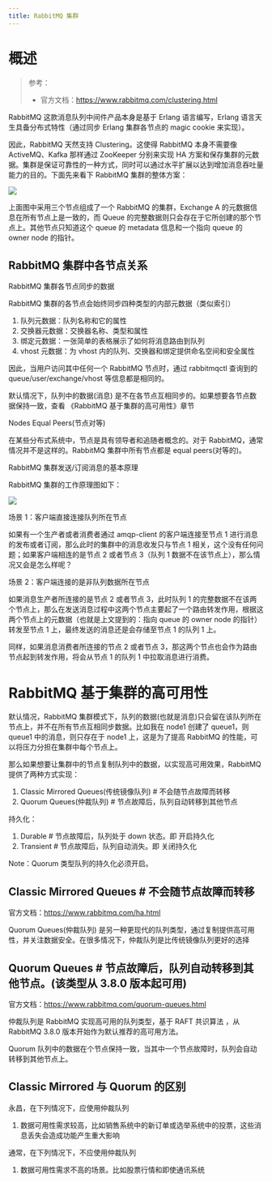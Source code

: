 ```yaml
---
title: RabbitMQ 集群
---
```


# 概述

> 参考：
> - 官方文档：<https://www.rabbitmq.com/clustering.html>

RabbitMQ 这款消息队列中间件产品本身是基于 Erlang 语言编写，Erlang 语言天生具备分布式特性（通过同步 Erlang 集群各节点的 magic cookie 来实现）。

因此，RabbitMQ 天然支持 Clustering。这使得 RabbitMQ 本身不需要像 ActiveMQ、Kafka 那样通过 ZooKeeper 分别来实现 HA 方案和保存集群的元数据。集群是保证可靠性的一种方式，同时可以通过水平扩展以达到增加消息吞吐量能力的目的。下面先来看下 RabbitMQ 集群的整体方案：

![](https://notes-learning.oss-cn-beijing.aliyuncs.com/iqase5/1616130673298-8615562e-d09c-44b6-be6d-1db0294d30e6.jpeg)

上面图中采用三个节点组成了一个 RabbitMQ 的集群，Exchange A 的元数据信息在所有节点上是一致的，而 Queue 的完整数据则只会存在于它所创建的那个节点上。其他节点只知道这个 queue 的 metadata 信息和一个指向 queue 的 owner node 的指针。

## RabbitMQ 集群中各节点关系

RabbitMQ 集群各节点同步的数据

RabbitMQ 集群的各节点会始终同步四种类型的内部元数据（类似索引）

1. 队列元数据：队列名称和它的属性
2. 交换器元数据：交换器名称、类型和属性
3. 绑定元数据：一张简单的表格展示了如何将消息路由到队列
4. vhost 元数据：为 vhost 内的队列、交换器和绑定提供命名空间和安全属性

因此，当用户访问其中任何一个 RabbitMQ 节点时，通过 rabbitmqctl 查询到的 queue/user/exchange/vhost 等信息都是相同的。

默认情况下，队列中的数据(消息) 是不在各节点互相同步的。如果想要各节点数据保持一致，查看 《RabbitMQ 基于集群的高可用性》章节

Nodes Equal Peers(节点对等)

在某些分布式系统中，节点是具有领导者和追随者概念的。对于 RabbitMQ，通常情况并不是这样的。RabbitMQ 集群中所有节点都是 equal peers(对等的)。

RabbitMQ 集群发送/订阅消息的基本原理

RabbitMQ 集群的工作原理图如下：

![](https://notes-learning.oss-cn-beijing.aliyuncs.com/iqase5/1616130673314-38d3cddf-87ca-4f97-88aa-523c76136332.jpeg)

场景 1：客户端直接连接队列所在节点

如果有一个生产者或者消费者通过 amqp-client 的客户端连接至节点 1 进行消息的发布或者订阅，那么此时的集群中的消息收发只与节点 1 相关，这个没有任何问题；如果客户端相连的是节点 2 或者节点 3（队列 1 数据不在该节点上），那么情况又会是怎么样呢？

场景 2：客户端连接的是非队列数据所在节点

如果消息生产者所连接的是节点 2 或者节点 3，此时队列 1 的完整数据不在该两个节点上，那么在发送消息过程中这两个节点主要起了一个路由转发作用，根据这两个节点上的元数据（也就是上文提到的：指向 queue 的 owner node 的指针）转发至节点 1 上，最终发送的消息还是会存储至节点 1 的队列 1 上。

同样，如果消息消费者所连接的节点 2 或者节点 3，那这两个节点也会作为路由节点起到转发作用，将会从节点 1 的队列 1 中拉取消息进行消费。

# RabbitMQ 基于集群的高可用性

默认情况，RabbitMQ 集群模式下，队列的数据(也就是消息)只会留在该队列所在节点上，并不在所有节点互相同步数据。比如我在 node1 创建了 queue1，则 queue1 中的消息，则只存在于 node1 上，这是为了提高 RabbitMQ 的性能，可以将压力分担在集群中每个节点上。

那么如果想要让集群中的节点复制队列中的数据，以实现高可用效果，RabbitMQ 提供了两种方式实现：

1. Classic Mirrored Queues(传统镜像队列) # 不会随节点故障而转移
2. Quorum Queues(仲裁队列) # 节点故障后，队列自动转移到其他节点

持久化：

1. Durable # 节点故障后，队列处于 down 状态。即 开启持久化
2. Transient # 节点故障后，队列自动消失。即 关闭持久化

Note：Quorum 类型队列的持久化必须开启。

## Classic Mirrored Queues # 不会随节点故障而转移

官方文档：<https://www.rabbitmq.com/ha.html>

Quorum Queues(仲裁队列) 是另一种更现代的队列类型，通过复制提供高可用性，并关注数据安全。在很多情况下，仲裁队列是比传统镜像队列更好的选择

## Quorum Queues # 节点故障后，队列自动转移到其他节点。(该类型从 3.8.0 版本起可用)

官方文档：<https://www.rabbitmq.com/quorum-queues.html>

仲裁队列是 RabbitMQ 实现高可用的队列类型，基于 RAFT 共识算法 ，从 RabbitMQ 3.8.0 版本开始作为默认推荐的高可用方法。

Quorum 队列中的数据在个节点保持一致，当其中一个节点故障时，队列会自动转移到其他节点上。

## Classic Mirrored 与 Quorum 的区别

永昌，在下列情况下，应使用仲裁队列

1. 数据可用性需求较高，比如销售系统中的新订单或选举系统中的投票，这些消息丢失会造成功能产生重大影响

通常，在下列情况下，不应使用仲裁队列

1. 数据可用性需求不高的场景。比如股票行情和即使通讯系统
